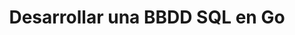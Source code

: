---
title: "Desarrollar una BBDD SQL en Go"
categories: 
  - Databases
  - Golang
toc: true
toc_label: "Indice"
---